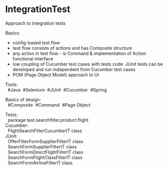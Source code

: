 # IntegrationTest
<p>Approach to integration tests</p>
<p>Basics:</p>
<ul>
<li>config-based test flow</li>
<li>test flow consists of actions and has Composite structure</li>
<li>any action in test flow - is Command & implementation of Action functional interface</li>  
<li>low coupling of Cucumber test cases with tests code: JUnit tests can be developed and run independent from Cucumber test cases</li>
<li>POM (Page Object Model) approach to UI</li>
</ul>
<p>Tools:<br />&nbsp; #Java&nbsp; #Selenium&nbsp; #JUnit&nbsp; #Cucumber&nbsp; #Spring</p>
<p>Basics of design:<br />&nbsp; #Composite&nbsp; #Command&nbsp; #Page Object</p>
<p>Tests:<br />&nbsp; package test.searchfilter.product.flight<br /> Cucumber:<br />&nbsp; FlightSearchFilterCucumberIT class<br /> JUnit:<br />&nbsp; OfferFilterFormSupplierFilterIT class<br />&nbsp; SearchFormSupplierFilterIT class<br />&nbsp; SearchFormDirectFlightFilterIT class<br />&nbsp; SearchFormFlightClassFilterIT class<br />&nbsp; SearchFormAirlineFilterIT class</p>


